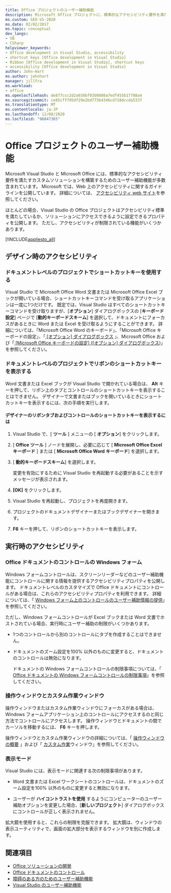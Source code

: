 ```yaml
---
title: Office プロジェクトのユーザー補助機能
description: Microsoft Office プロジェクトに、標準的なアクセシビリティ要件を満たすカスタムソリューションを構築するための多くのユーザー補助機能が含まれている方法について説明します。
ms.custom: SEO-VS-2020
ms.date: 02/02/2017
ms.topic: conceptual
dev_langs:
- VB
- CSharp
helpviewer_keywords:
- Office development in Visual Studio, accessibility
- shortcut keys [Office development in Visual Studio]
- Ribbon [Office development in Visual Studio], shortcut keys
- accessibility [Office development in Visual Studio]
author: John-Hart
ms.author: johnhart
manager: jillfra
ms.workload:
- office
ms.openlocfilehash: de877ccc2d2a036bf03b0888a7edf455b17788a4
ms.sourcegitcommit: ce85cff795df29e2bd773b4346cd718dccda5337
ms.translationtype: MT
ms.contentlocale: ja-JP
ms.lasthandoff: 12/08/2020
ms.locfileid: "96847365"
---
```

# <a name="accessibility-in-office-projects"></a>Office プロジェクトのユーザー補助機能

Microsoft Visual Studio と Microsoft Office には、標準的なアクセシビリティ要件を満たすカスタムソリューションを構築するためのユーザー補助機能が多数含まれています。 Microsoft では、Web 上のアクセシビリティに関するガイドラインを公開しています。 詳細については、 [アクセシビリティ web サイト](https://www.microsoft.com/accessibility/)を参照してください。

ほとんどの場合、Visual Studio の Office プロジェクトはアクセシビリティ標準を満たしているか、ソリューションにアクセスできるように設定できるプロパティを公開します。 ただし、アクセシビリティが制限されている機能がいくつかあります。

[!INCLUDE[appliesto_all](../vsto/includes/appliesto-all-md.md)]

## <a name="accessibility-at-design-time"></a>デザイン時のアクセシビリティ

### <a name="use-shortcut-keys-in-document-level-projects"></a>ドキュメントレベルのプロジェクトでショートカットキーを使用する
 Visual Studio で Microsoft Office Word 文書または Microsoft Office Excel ブックが開いている場合、ショートカットキーコマンドを受け取るアプリケーションは一度に1つだけです。 既定では、Visual Studio はすべてのショートカットキーコマンドを受け取りますが、[**オプション**] ダイアログボックスの [**キーボード設定**] ページで [**動的キーボードスキーム**] を選択して、ドキュメントにフォーカスがあるときに Word または Excel を受け取るようにすることができます。 詳細については、「Microsoft Office Word のキーボード」、「Microsoft Office キーボードの設定」、「[ [オプション] ダイアログボックス](../vsto/microsoft-office-word-keyboard-microsoft-office-keyboard-settings-options-dialog-box.md) 」、Microsoft Office および「[ [Microsoft Office キーボードの設定] ([オプション] ダイアログボックス](../vsto/microsoft-office-excel-keyboard-microsoft-office-keyboard-settings-options-dialog-box.md))」を参照してください。

### <a name="display-shortcut-keys-for-the-ribbon-in-document-level-projects"></a>ドキュメントレベルのプロジェクトでリボンのショートカットキーを表示する
 Word 文書または Excel ブックが Visual Studio で開かれている場合は、 **Alt** キーを押して、リボン上のタブとコントロールのショートカットキーを表示することはできません。 デザイナーで文書またはブックを開いているときにショートカットキーを表示するには、次の手順を実行します。

#### <a name="to-view-shortcut-keys-for-ribbon-tabs-and-controls-in-the-designer"></a>デザイナーのリボンタブおよびコントロールのショートカットキーを表示するには

1. Visual Studio で、[ **ツール** ] メニューの [ **オプション**] をクリックします。

2. [ **Office ツール** ] ノードを展開し、必要に応じて [ **Microsoft Office Excel キーボード** ] または [ **Microsoft Office Word キーボード**] を選択します。

3. [ **動的キーボードスキーム**] を選択します。

     変更を有効にするために Visual Studio を再起動する必要があることを示すメッセージが表示されます。

4. **[OK]** をクリックします。

5. Visual Studio を再起動し、プロジェクトを再度開きます。

6. プロジェクトのドキュメントデザイナーまたはブックデザイナーを開きます。

7. **F6** キーを押して、リボンのショートカットキーを表示します。

## <a name="accessibility-at-run-time"></a>実行時のアクセシビリティ

### <a name="windows-forms-controls-on-office-documents"></a>Office ドキュメントのコントロールの Windows フォーム
 Windows フォームコントロールは、スクリーンリーダーなどのユーザー補助機能にコントロールに関する情報を提供するアクセシビリティプロパティを公開します。 ドキュメントレベルのカスタマイズで Office ドキュメントにコントロールがある場合は、これらのアクセシビリティプロパティを利用できます。 詳細については、「 [Windows フォーム上のコントロールのユーザー補助情報の提供](/dotnet/framework/winforms/controls/providing-accessibility-information-for-controls-on-a-windows-form)」を参照してください。

 ただし、Windows フォームコントロールが Excel ブックまたは Word 文書でホストされている場合、実行時にユーザー補助の制限がいくつかあります。

- 1つのコントロールから別のコントロールにタブを作成することはできません。

- ドキュメントのズーム設定を100% 以外のものに変更すると、ドキュメントのコントロールは無効になります。

  ドキュメントの Windows フォームコントロールの制限事項については、「 [Office ドキュメントの Windows フォームコントロールの制限事項](../vsto/limitations-of-windows-forms-controls-on-office-documents.md)」を参照してください。

### <a name="actions-panes-and-custom-task-panes"></a>操作ウィンドウとカスタム作業ウィンドウ
 操作ウィンドウまたはカスタム作業ウィンドウにフォーカスがある場合は、Windows フォームアプリケーション上のコントロールにアクセスするのと同じ方法でコントロールにアクセスします。 操作ウィンドウとドキュメントの間でカーソルを移動するには、 **F6** キーを押します。

 操作ウィンドウとカスタム作業ウィンドウの詳細については、「 [操作ウィンドウの概要](../vsto/actions-pane-overview.md) 」および「 [カスタム作業](../vsto/custom-task-panes.md)ウィンドウ」を参照してください。

### <a name="display-modes"></a>表示モード

Visual Studio には、表示モードに関連する次の制限事項があります。

- Word 文書または Excel ワークシートのコントロールは、ドキュメントのズーム設定を100% 以外のものに変更すると無効になります。

- ユーザーが **ハイコントラストを使用** するようにコンピューターのユーザー補助オプションを変更した場合、[**新しいプロジェクト**] ダイアログボックスにコントロールが正しく表示されません。

拡大鏡を使用すると、これらの制限を克服できます。 拡大鏡は、ウィンドウの表示ユーティリティで、画面の拡大部分を表示するウィンドウを別に作成します。

## <a name="see-also"></a>関連項目

- [Office ソリューションの開発](../vsto/developing-office-solutions.md)
- [Office ドキュメントのコントロール](../vsto/controls-on-office-documents.md)
- [障碍のある方のためのユーザー補助機能](../ide/reference/accessibility-features-of-visual-studio.md)
- [Visual Studio のユーザー補助機能](../ide/reference/accessibility-features-of-visual-studio.md)